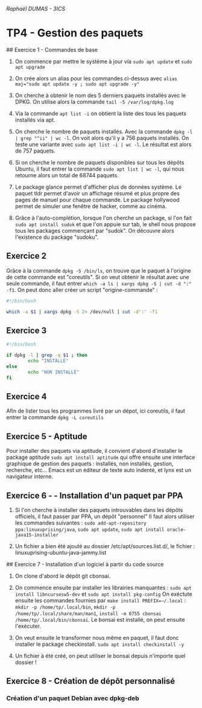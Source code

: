 *Raphaël DUMAS - 3ICS*

# TP4 - Gestion des paquets

## Exercice 1 - Commandes de base

1. On commence par mettre le système à jour via `sudo apt update` et `sudo apt upgrade`

2. On crée alors un alias pour les commandes ci-dessus avec `alias maj="sudo apt update -y ; sudo apt upgrade -y"`

3. On cherche à obtenir le nom des 5 derniers paquets installés avec le DPKG. On utilise alors la commande `tail -5 /var/log/dpkg.log`

4. Via la commande `apt list -i` on obtient la liste des tous les paquets installés via apt.

5. On cherche le nombre de paquets installés. Avec la commande `dpkg -l | grep "^ii" | wc -l`. On voit alors qu'il y a 756 paquets installés. On teste une variante avec `sudo apt list -i | wc -l`. Le résultat est alors de 757 paquets.

6. Si on cherche le nombre de paquets disponibles sur tous les dépôts Ubuntu, il faut entrer la commande `sudo apt list | wc -l`, qui nous retourne alors un total de 68744 paquets.

7. Le package glance permet d'afficher plus de données système. Le paquet tldr permet d'avoir un affichage résumé et plus propre des pages de manuel pour chaque commande. Le package hollywood permet de simuler une fenêtre de hacker, comme au cinéma.

8. Grâce à l'auto-complétion, lorsque l'on cherche un package, si l'on fait `sudo apt install sudok` et que l'on appuie sur tab, le shell nous propose tous les packages commençant par "sudok". On découvre alors l'existence du package "sudoku".

## Exercice 2

Grâce à la commande `dpkg -S /bin/ls`, on trouve que le paquet à l'origine de cette commande est "coreutils". Si on veut obtenir le résultat avec une seule commande, il faut entrer `which -a ls | xargs dpkg -S | cut -d ":" -f1`. On peut donc aller créer un script "origine-commande" :

```bash
#!/bin/bash

which -a $1 | xargs dpkg -S 2> /dev/null | cut -d':' -f1
```
## Exercice 3

```bash
#!/bin/bash

if dpkg -l | grep -q $1 ; then
        echo "INSTALLÉ"
else
        echo "NON INSTALLÉ"
fi
```

## Exercice 4

Afin de lister tous les programmes livré par un dépot, ici coreutils, il faut entrer la commande `dpkg -L coreutils`

## Exercice 5 - Aptitude

Pour installer des paquets via aptitude, il convient d'abord d'installer le package aptitude `sudo apt install aptitude` qui offre ensuite une interface graphique de gestion des paquets : installés, non installés, gestion, recherche, etc...
Emacs est un éditeur de texte auto indenté, et lynx est un navigateur interne.

## Exercice 6 - - Installation d'un paquet par PPA

1. Si l'on cherche à installer des paquets introuvables dans les dépôts officiels, il faut passer par PPA, un dépôt "personnel"
Il faut alors utiliser les commandes suivantes :
`sudo add-apt-repository ppa:linuxuprising/java`, `sudo apt update`, `sudo apt install oracle-java15-installer`

2. Un fichier a bien été ajouté au dossier /etc/apt/sources.list.d/, le fichier : linuxuprising-ubuntu-java-jammy.list

## Exercice 7 - Installation d'un logiciel à partir du code source

1. On clone d'abord le dépôt git cbonsai.

2. On commence ensuite par installer les librairies manquantes : `sudo apt install libncursesw5-dev` et `sudo apt install pkg-config`
On exéctute ensuite les commandes fournies par `make install PREFIX=~/.local` : `mkdir -p /home/tp/.local/bin`, `mkdir -p /home/tp/.local/share/man/man1`, `install -m 0755 cbonsai /home/tp/.local/bin/cbonsai`. Le bonsai est installé, on peut ensuite l'exécuter.

3. On veut ensuite le transformer nous même en paquet, il faut donc installer le package checkinstall. `sudo apt install checkinstall -y`

4. Un fichier à été créé, on peut utiliser le bonsai depuis n'importe quel dossier !

## Exercice 8 - Création de dépôt personnalisé

### Création d'un paquet Debian avec dpkg-deb


